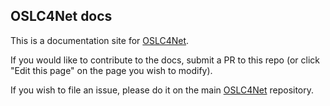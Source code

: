 ## OSLC4Net docs

This is a documentation site for [OSLC4Net](https://github.com/OSLC/oslc4net).

If you would like to contribute to the docs, submit a PR to this repo (or click
"Edit this page" on the page you wish to modify).

If you wish to file an issue, please do it on the main
[OSLC4Net](https://github.com/OSLC/oslc4net) repository.
